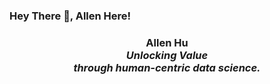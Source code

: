 ### Hey There 👋, Allen Here!
<!--
<div id="header" align="center">
  <img src="INSERT LINK TO PIXEL ART HERE" width="100"/>
</div>
-->
<div id="header" align="center">
<h3><strong>Allen Hu</strong><br />
<em>Unlocking Value </em><br />
<em>  through human-centric data science.<br /> </em>
</h3>
</div>


<!--
**ayhu414/ayhu414** is a ✨ _special_ ✨ repository because its `README.md` (this file) appears on your GitHub profile.

Here are some ideas to get you started:

- 🔭 I’m currently working on ...
- 🌱 I’m currently learning ...
- 👯 I’m looking to collaborate on ...
- 🤔 I’m looking for help with ...
- 💬 Ask me about ...
- 📫 How to reach me: ...
- 😄 Pronouns: ...
- ⚡ Fun fact: ...
-->
